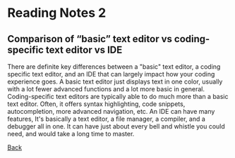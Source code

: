 # Reading Notes 2

## Comparison of “basic” text editor vs coding-specific text editor vs IDE

There are definite key differences between a "basic" text editor, a coding specific text editor, and an IDE that can largely impact how your coding experience goes.
A basic text editor just displays text in one color, usually with a lot fewer advanced functions and a lot more basic in general.
Coding-specific text editors are typically able to do much more than a basic text editor. Often, it offers syntax highlighting, code snippets, autocompletion, more advanced navigation, etc. 
An IDE can have many features, It's basically a text editor, a file manager, a compiler, and a debugger all in one. It can have just about every bell and whistle you could need, and would take a long time to master.

[Back]()
